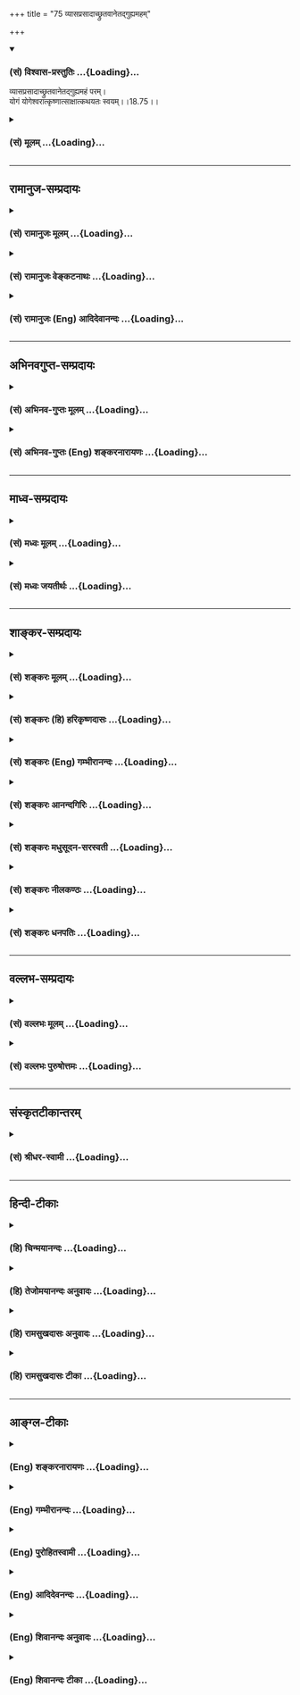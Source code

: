 +++
title = "75 व्यासप्रसादाच्छ्रुतवानेतद्गुह्यमहम्"

+++
<div class="js_include" newlevelforh1="3" title="(सं) विश्वास-प्रस्तुतिः" unfilled url="/purANam/mahAbhAratam/06-bhIShma-parva/02-bhagavad-gItA-parva/saMskRtam/vishvAsa-prastutiH/18_moxa-saMnyAsa-yogaH/75_vyAsaprasAdAchChr.md">
<details open><summary><h3>(सं) विश्वास-प्रस्तुतिः ...{Loading}...</h3></summary>

व्यासप्रसादाच्छ्रुतवानेतद्गुह्यमहं परम्।  
योगं योगेश्वरात्कृष्णात्साक्षात्कथयतः स्वयम्।।18.75।।
</details>
</div>
<div class="js_include collapsed" newlevelforh1="3" title="(सं) मूलम्" unfilled url="/purANam/mahAbhAratam/06-bhIShma-parva/02-bhagavad-gItA-parva/saMskRtam/mUlam/18_moxa-saMnyAsa-yogaH/75_vyAsaprasAdAchChr.md">
<details><summary><h3>(सं) मूलम् ...{Loading}...</h3></summary>

व्यासप्रसादाच्छ्रुतवानेतद्गुह्यमहं परम्।  
योगं योगेश्वरात्कृष्णात्साक्षात्कथयतः स्वयम्।।18.75।।
</details>
</div>


_________________
## रामानुज-सम्प्रदायः
<div class="js_include collapsed" newlevelforh1="3" title="(सं) रामानुजः मूलम्" unfilled url="/purANam/mahAbhAratam/06-bhIShma-parva/02-bhagavad-gItA-parva/saMskRtam/rAmAnujaH/mUlam/18_moxa-saMnyAsa-yogaH/75_vyAsaprasAdAchChr.md">
<details><summary><h3>(सं) रामानुजः मूलम् ...{Loading}...</h3></summary>

।।18.75।।**व्यासप्रसादाद्** व्यासानुग्रहेण दिव्यचक्षुःश्रोत्रलाभाद्
**एतत् परं** योगाख्यं **गुह्यं योगेश्वराद्**
ज्ञानबलैश्वर्यवीर्यशक्तितेजसां निधेः भगवतः **कृष्णात्** स्वयम् एव
**कथयतः साक्षात् श्रुतवान् अहम्।**

</details>
</div>
<div class="js_include collapsed" newlevelforh1="3" title="(सं) रामानुजः वेङ्कटनाथः" unfilled url="/purANam/mahAbhAratam/06-bhIShma-parva/02-bhagavad-gItA-parva/saMskRtam/rAmAnujaH/venkaTanAthaH/18_moxa-saMnyAsa-yogaH/75_vyAsaprasAdAchChr.md">
<details><summary><h3>(सं) रामानुजः वेङ्कटनाथः ...{Loading}...</h3></summary>

  
  
।।18.75।। मन्दस्य
मोहनकालुष्यनिवृत्तिलक्षणप्रसादस्यात्राभावात्व्यासानुग्रहेणेत्युक्तम्।
देवैरप्यदृश्यस्य श्रीविश्वरूपस्य दर्शनार्थं दूरस्थवाक्यश्रवणार्थं च
अनुग्रहावान्तरव्यापारमाह -- दिव्यचक्षुश्श्रोत्रलाभादिति।
अतीन्द्रियादिग्रहणसामर्थ्यादिमात्रेणात्र दिव्यत्वम्। एतदिति
नपुंसकनिष्पत्तये योगशब्दं विशेषणीकरोति -- योगाख्यमिति। परं ब्रह्म
इत्यकर्मणि योग्यताभिप्रायम्। तथाभूतमपि हि मया श्रुतमिति
व्यासमाहात्म्यव्यञ्जनम्। योगेश्वरात् इत्यत्र योगशब्दः कल्याणगुणयोगपरःएतां
विभूतिं योगं च \[10।7\] इति प्रागुक्तवदित्याह -- ज्ञानेति। स्वयमेव
कथयतः; न तु परैर्वाचयत इत्यर्थः। तेन वक्तृवैलक्षण्योक्तिः।
यथापञ्चरात्रस्य कृत्स्नस्य वक्ता नारायणः स्वयम् \[म.भा.12।348।68\]
इति। साक्षाच्छ्रुतवानहमिति -- न तु विवस्वदर्जुनादितच्छिष्यद्वारेत्यर्थः।
यद्वा दूरस्थोऽपि प्रत्यक्षं श्रुतवानिति।  
  

</details>
</div>
<div class="js_include collapsed" newlevelforh1="3" title="(सं) रामानुजः (Eng) आदिदेवानन्दः" unfilled url="/purANam/mahAbhAratam/06-bhIShma-parva/02-bhagavad-gItA-parva/saMskRtam/rAmAnujaH/english/AdidevAnandaH/18_moxa-saMnyAsa-yogaH/75_vyAsaprasAdAchChr.md">
<details><summary><h3>(सं) रामानुजः (Eng) आदिदेवानन्दः ...{Loading}...</h3></summary>

18.75 By the grace of Vyasa i.e., by the benefit of the divine sense of
perception, granted by him, I have heard this supreme mystery called
Yoga from Sri Krsna himself - Sri Krsna who is the treasure-house of
knowledge, strength, sovereignty, valour, power and brilliance.

</details>
</div>


_________________
## अभिनवगुप्त-सम्प्रदायः
<div class="js_include collapsed" newlevelforh1="3" title="(सं) अभिनव-गुप्तः मूलम्" unfilled url="/purANam/mahAbhAratam/06-bhIShma-parva/02-bhagavad-gItA-parva/saMskRtam/abhinava-guptaH/mUlam/18_moxa-saMnyAsa-yogaH/75_vyAsaprasAdAchChr.md">
<details><summary><h3>(सं) अभिनव-गुप्तः मूलम् ...{Loading}...</h3></summary>

।।18.74 -- 18.78।। इत्यहमित्यादि मतिर्ममेत्यन्तम्। संजयवचनेन
संवादमुपसंहरन एतदर्थस्य गाढप्रबन्धक्रमेण
निरन्तरचिन्तासन्तानोपकृतनैरन्तर्यादेव चान्ते
सुपरिस्फुटनिर्विकल्पानुभवरूपतामापाद्यमानं स्मरणमात्रमेव
परब्रह्मप्रदायकम् इत्युच्यते। एवं भगवदर्जुनसंवादमात्रस्मरणादेव
तत्त्वावाप्त्या +++(S; तत्त्वव्याप्त्या )+++ श्रीविजयविभूतय इति।  
  
।। शिवम्।। अत्र संग्रहश्लोकः -- भङ्क्त्वाऽज्ञानविमोहमन्थरमयीं
सत्त्वादिभिन्नां धियं  
  
प्राप्य स्वात्मविबोधसुन्दरतया +++(K स्वात्मविभूत -- )+++ विष्णुं
विकल्पातिगम्।  
  
यत्किञ्चित् स्वरसोद्यदिन्द्रियनिजव्यापारमात्रस्थिते ( तो )  
  
हेलातः कुरुते तदस्य सकलं संपद्यते शंकरम्।।।। इति
श्रीमहामाहेश्वराचार्यवर्यराजानकाभिनवगुप्तपाद  
  
विरचिते श्रीमद्भगवद्गीतार्थसंग्रहे अष्टादशोऽध्यायः।। \[ आचार्यप्रशस्तिः
\] श्रीमान् +++(S श्रीमत्कात्यायनो -- )+++ कात्यायनोऽभूद्वररुचिसदृशः
प्रस्फुरद्बोधतृप्त  
  
स्तद्वंशालंकृतो यः स्थिरमतिरभवत् सौशुकाख्योऽतिविद्वान्।  
  
विप्रः श्रीभूतिराजस्तदनु समभवत् तस्य सूनुर्महात्मा  
  
येनामी सर्वलोकास्तमसि निपतिताः प्रोद्धृतता भानुनेव।।1।। तच्चरणकमलमधुपो  
  
भगवद्गीतार्थसङ्ग्रहं व्यदधात्।  
  
अभिनवगुप्तः सद्द्विज  
  
लोटककृतचोदनावशतः +++(S लोठककृत -- ;N लोककृत)+++।।2।। अत इयमयथार्थं वा  
  
यथार्थमपि सर्वथा नैव।  
  
विदुषामसूयनीयं  
  
कृत्यमिदं बान्धवार्थं हि।।3।। अभिनवरूपा शक्ति  
  
स्तद्गुप्तो यो महेश्वरो देवः।  
  
तदुभयथामलरूपम् +++(; K; S तदुभययामल -- )+++  
  
अभिनवगुप्तं शिवं वन्दे।।4।। परिपूर्णोऽयं +++(This verse is given
differently in different Mss. S परिपूर्णोऽयं गीतार्थसंग्रहः।  
  
कृतिस्त्रिनयनचरणचिन्तनलब्ध  
  
प्रसिद्धेश्श्रीमदभिनवगुप्तस्य। ; N; K अत इत्ययमर्थसंग्रहः। \[ N
substitutes this sentence with  
  
परिपूर्णोऽयं श्रीमद्भगवद्गीतार्थसंग्रहः। \]  
  
कृतिश्चेयं परमेश्वरचरण \[ K adds सरोरुह \] चिन्तन  
  
लब्धचिदात्मसाक्षात्काराचार्याभिनवगुप्तपादानाम्। )+++ श्रीमद्  
  
भगवद्गीतार्थसंग्रहः \[ सु \] कृतिः।  
  
त्रिणयनचरण \[ वि \] चिन्तन  
  
लब्धप्रसिद्धेरभिनवगुप्तस्य।।5।।  
  
।। इति शिवम्।।

</details>
</div>
<div class="js_include collapsed" newlevelforh1="3" title="(सं) अभिनव-गुप्तः (Eng) शङ्करनारायणः" unfilled url="/purANam/mahAbhAratam/06-bhIShma-parva/02-bhagavad-gItA-parva/saMskRtam/abhinava-guptaH/english/shankaranArAyaNaH/18_moxa-saMnyAsa-yogaH/75_vyAsaprasAdAchChr.md">
<details><summary><h3>(सं) अभिनव-गुप्तः (Eng) शङ्करनारायणः ...{Loading}...</h3></summary>

18.75 See Comment under 18.78

</details>
</div>


_________________
## माध्व-सम्प्रदायः
<div class="js_include collapsed" newlevelforh1="3" title="(सं) मध्वः मूलम्" unfilled url="/purANam/mahAbhAratam/06-bhIShma-parva/02-bhagavad-gItA-parva/saMskRtam/madhvaH/mUlam/18_moxa-saMnyAsa-yogaH/75_vyAsaprasAdAchChr.md">
<details><summary><h3>(सं) मध्वः मूलम् ...{Loading}...</h3></summary>

।।18.75।। Sri Madhvacharya did not comment on this sloka.,

</details>
</div>
<div class="js_include collapsed" newlevelforh1="3" title="(सं) मध्वः जयतीर्थः" unfilled url="/purANam/mahAbhAratam/06-bhIShma-parva/02-bhagavad-gItA-parva/saMskRtam/madhvaH/jayatIrthaH/18_moxa-saMnyAsa-yogaH/75_vyAsaprasAdAchChr.md">
<details><summary><h3>(सं) मध्वः जयतीर्थः ...{Loading}...</h3></summary>

।।18.75।। Sri Jayatirtha did not comment on this sloka.  
  

</details>
</div>


_________________
## शाङ्कर-सम्प्रदायः
<div class="js_include collapsed" newlevelforh1="3" title="(सं) शङ्करः मूलम्" unfilled url="/purANam/mahAbhAratam/06-bhIShma-parva/02-bhagavad-gItA-parva/saMskRtam/shankaraH/mUlam/18_moxa-saMnyAsa-yogaH/75_vyAsaprasAdAchChr.md">
<details><summary><h3>(सं) शङ्करः मूलम् ...{Loading}...</h3></summary>

।।18.75।। --,**व्यासप्रसादात्** ततः दिव्यचक्षुर्लाभात् **श्रुतवान्** इमं
संवादं **गुह्यतमं परं योगम्;** योगार्थत्वात् ग्रन्थोऽपि योगः; संवादम्
इमं योगमेव वा **योगेश्वरात् कृष्णात् साक्षात् कथयतः स्वयम्;** न
परम्परया।।

</details>
</div>
<div class="js_include collapsed" newlevelforh1="3" title="(सं) शङ्करः (हि) हरिकृष्णदासः" unfilled url="/purANam/mahAbhAratam/06-bhIShma-parva/02-bhagavad-gItA-parva/saMskRtam/shankaraH/hindI/harikRShNadAsaH/18_moxa-saMnyAsa-yogaH/75_vyAsaprasAdAchChr.md">
<details><summary><h3>(सं) शङ्करः (हि) हरिकृष्णदासः ...{Loading}...</h3></summary>

।।18.75।। और इसे --, मैंने ( भगवान् ) व्यासजीकी कृपासे उनसे दिव्यचक्षु
पाकर इस परम गुह्य संवादको और परम योगको,( सुना ) अथवा ( यों समझो कि )
योगविषयक होनेसे यह संवाद ही योग है; अतः इस संवादरूप योगको मैंने योगेश्वर
भगवान् श्रीकृष्णसे; साक्षात् स्वयं कहते हुए सुना है; परम्परासे नहीं।

</details>
</div>
<div class="js_include collapsed" newlevelforh1="3" title="(सं) शङ्करः (Eng) गम्भीरानन्दः" unfilled url="/purANam/mahAbhAratam/06-bhIShma-parva/02-bhagavad-gItA-parva/saMskRtam/shankaraH/english/gambhIrAnandaH/18_moxa-saMnyAsa-yogaH/75_vyAsaprasAdAchChr.md">
<details><summary><h3>(सं) शङ्करः (Eng) गम्भीरानन्दः ...{Loading}...</h3></summary>

18.75 And vyasa-prasadat, through the favour of Vyasa, by having
received divine vision from him; aham, I; srutvan, heard; etat \[The
Commentator uses etam in the masculine gender, in place of etat in the
text, because it refers to the masculine word samvada.\] (should rather
be etam), this; guhyam, secret dialogue, such as it is; concerning the
param, supreme; Yogam, Yoga-or, this dialogue itself is the Yoga because
it is meant for it-; krsnat, from Krsna; yogeswarat, from the Lord of
yogas; kathayatah, while He was speaking; svayam, Himself; saksat,
actually; not indirectly through others.

</details>
</div>
<div class="js_include collapsed" newlevelforh1="3" title="(सं) शङ्करः आनन्दगिरिः" unfilled url="/purANam/mahAbhAratam/06-bhIShma-parva/02-bhagavad-gItA-parva/saMskRtam/shankaraH/AnandagiriH/18_moxa-saMnyAsa-yogaH/75_vyAsaprasAdAchChr.md">
<details><summary><h3>(सं) शङ्करः आनन्दगिरिः ...{Loading}...</h3></summary>

।।18.75।। प्रकृष्टं संवादं कथमश्रौषीरिति चेत्तत्राह -- **तं चेति।**
एतत्पदं संवादपरत्वात्पुंल्लिङ्गत्वेन नेतव्यमित्याह -- **एतमिति।**
परमपुरुषार्थौपयिकत्वात्परत्वं परं गुह्यमतिशयेन गुह्यं रहस्यमिति वा। योगो
ज्ञानं कर्म च तदर्थत्वादयं संवादो योग उक्तः; अथवा चित्तवृत्तिनिरोधस्य
योगस्याङ्गत्वादयं संवादो योग इत्याह -- **संवादमिति।** योगानामीश्वरो
योगेश्वरस्तदनुग्रहहेतुत्वाद्योगतत्फलयोस्ततः साक्षादव्यवधानेन श्रुतवान्न
परंपरयेत्याह -- **योगेश्वरादिति।** स्वयं स्वेन
परमेश्वरेणातिरस्कृतज्ञानैश्वर्यरूपेण कथयतो व्याचक्षाणादित्यर्थः।

</details>
</div>
<div class="js_include collapsed" newlevelforh1="3" title="(सं) शङ्करः मधुसूदन-सरस्वती" unfilled url="/purANam/mahAbhAratam/06-bhIShma-parva/02-bhagavad-gItA-parva/saMskRtam/shankaraH/madhusUdana-sarasvatI/18_moxa-saMnyAsa-yogaH/75_vyAsaprasAdAchChr.md">
<details><summary><h3>(सं) शङ्करः मधुसूदन-सरस्वती ...{Loading}...</h3></summary>

।।18.75।। व्यवहितस्यापि भगवदर्जुनसंवादस्य श्रवणयोग्यतामात्मन आह --
व्यासप्रसादादिति। व्यासदत्तदिव्यचक्षुःश्रोत्रादिलाभरूपात्
व्यासप्रसादादिमं परं गुह्यं योगं योगाव्यभिचारिहेतुं संवादं
योगेश्वरात्कृष्णात्स्वयं स्वेन पारमेश्वरेण रूपेण कथयतः साक्षादेवाहं
श्रुतवानस्मि न परंपरयेति स्वभाग्यमभिनन्दति। अत्रेममिति पुंलिङ्गपाठो
भाष्यकारैर्व्याख्यात एतदिति नपुंसकलिङ्गपाठस्यैव,योगसामानाधिकरण्येन
व्याख्यानमिदमिति तद्व्याख्यातारः।

</details>
</div>
<div class="js_include collapsed" newlevelforh1="3" title="(सं) शङ्करः नीलकण्ठः" unfilled url="/purANam/mahAbhAratam/06-bhIShma-parva/02-bhagavad-gItA-parva/saMskRtam/shankaraH/nIlakaNThaH/18_moxa-saMnyAsa-yogaH/75_vyAsaprasAdAchChr.md">
<details><summary><h3>(सं) शङ्करः नीलकण्ठः ...{Loading}...</h3></summary>

।।18.75।। कथमयं त्वया दूरस्थयोरपि वासुदेवार्जुनयोः संवादः श्रुत इत्यत आह
-- **व्यासप्रसादादिति।** भगवता व्यासेन दिव्यं चक्षुः श्रोत्रादिकं मह्यं
दत्तं येनाहं व्यवहितं विप्रकृष्टं वा सर्वं करतलामलकवद्विजानामि। अतो
व्यासप्रसादादेतच्छास्त्रं परं गुह्यं गोप्यं अहं श्रुतवान्। योगं चपश्य मे
योगमैश्वरम् इति प्रतिज्ञापूर्वकं प्रदर्शितं वैश्वरूप्यं तमपि दृष्टवानिति
शेषः। स्वयं कथयत इत्युक्तेअस्य महतो भूतस्य निःश्वसितमेतद्यदृग्वेदः इति
श्रुतेः स्वनिःश्वसितं वेदं शिष्याचार्यपरंपरया कथयत इत्यायाति तदर्थं
साक्षात्कथयत इति। सृष्ट्यादौ ब्रह्माणं प्रतीव इदानीमर्जुनं प्रति
साक्षात्कथयतः श्रुतवानहमित्यर्थः। तेन भगवदनुग्रहपात्रतया ब्रह्मणा समत्वं
स्वस्य द्योत्यते। अत्र एतद्योगमित्यभेदेनान्वये तु गुह्यपदापेक्षया
एतद्योगमिति पुंनपुंसकलिङ्गयोरपि सामानाधिकरण्यं शक्यं च यत्किंचिदश्नतापि
क्षुदुपहन्तुमित्यादाविव पूर्वप्रवृत्तलिङ्गसंस्कारप्राबल्यादुत्तरत्र
भिन्नलिङ्गविशेष्यलाभेऽपि पूर्वसंस्कारो न निवर्तत इति सामानाधिकरण्यं
विलिङ्गयोरपि वक्तुं शक्यमिति ज्ञेयम्।

</details>
</div>
<div class="js_include collapsed" newlevelforh1="3" title="(सं) शङ्करः धनपतिः" unfilled url="/purANam/mahAbhAratam/06-bhIShma-parva/02-bhagavad-gItA-parva/saMskRtam/shankaraH/dhanapatiH/18_moxa-saMnyAsa-yogaH/75_vyAsaprasAdAchChr.md">
<details><summary><h3>(सं) शङ्करः धनपतिः ...{Loading}...</h3></summary>

।।18.75।। व्यवहितस्त्वं कथं श्रुतवानित्यपेक्षायामाह --
व्यासप्रसादाल्लब्धदिव्येन्द्रियोऽहं इमं संवादं गुह्यमतिरहस्यं परं
योगार्थत्वादयं संवादोऽपि योगस्तं चित्तवृत्तिनिरोधस्य योगस्याङ्गत्वाद्वा
एष योगस्तं श्रुत्तवान् योगेश्वरात् कृष्णात्साक्षात्स्वयं कथयतः नतु
परंपरातः। योगानामीश्वरादित्युक्त्या व्यवहितेन मया येन योगसामर्थ्येन
श्रुतं तत् तस्यैव योगेश्वरस्य सामर्थ्यं नतु ममेति सूचयति। कृष्णादित्यनेन
कृष्णप्रसाद एव कृष्णद्वैपायनप्रसादो नत्वन्य इति ध्वनयति।

</details>
</div>


_________________
## वल्लभ-सम्प्रदायः
<div class="js_include collapsed" newlevelforh1="3" title="(सं) वल्लभः मूलम्" unfilled url="/purANam/mahAbhAratam/06-bhIShma-parva/02-bhagavad-gItA-parva/saMskRtam/vallabhaH/mUlam/18_moxa-saMnyAsa-yogaH/75_vyAsaprasAdAchChr.md">
<details><summary><h3>(सं) वल्लभः मूलम् ...{Loading}...</h3></summary>

।।18.75।। ननु कथमेवं त्वया श्रुतोऽयं संवाद इति चेत्तत्राऽऽह --
व्यासप्रसादादिति। दिव्यचक्षुः श्रोत्रादि मह्यं दत्तं; वासुदेवेनार्जुनाय
इव। तदेतत्परमं गुह्यं योगं साक्षात्स्वयं कथयतो योगेश्वरात्कृष्णाद्धेतोः
परं अनेन कृष्णसम्बन्धात्परत्वमुक्तं तेन साक्षाद्भगवद्वाक्यत्वमेव
सिद्ध्यतिया स्वयं पद्मनाभस्य मुखपद्माद्विनिस्सृता; इति
गीतामाहात्म्यवाक्यात्वेदाः श्रीकृष्णवाक्यानि इति श्रीमदाचार्योक्तेश्च।
तेनैतदर्जुनस्य प्रबोधकं जातमित्यर्थः। न चेश्वरानुगीतोपदेश एवार्जुनस्य
प्रबोधक इति वाच्यं; एतच्छेषभूतत्वादिति गृहाण।

</details>
</div>
<div class="js_include collapsed" newlevelforh1="3" title="(सं) वल्लभः पुरुषोत्तमः" unfilled url="/purANam/mahAbhAratam/06-bhIShma-parva/02-bhagavad-gItA-parva/saMskRtam/vallabhaH/puruShottamaH/18_moxa-saMnyAsa-yogaH/75_vyAsaprasAdAchChr.md">
<details><summary><h3>(सं) वल्लभः पुरुषोत्तमः ...{Loading}...</h3></summary>

  
  
।।18.75।। ननु द्वेषभावसम्बन्धे सति कथं श्रुतं इत्यत आह --
व्यासप्रसादादिति। व्यासस्य भगवज्ज्ञानावतारस्य प्रसादात्
चक्षुश्श्रोत्रादिकं व्यासेनालौकिकं दिव्यं दत्तं; तेन श्रुतवानस्मि। किं
तदिति श्रुतं इत्यत आह। एतत् परिदृश्यमानं गुह्यं गोप्यं परं सर्वोत्कृष्टं
योगं योगेश्वरात् कृष्णात् साक्षात् स्वयं कथयतःश्रुतवानस्मि।  
  

</details>
</div>


_________________
## संस्कृतटीकान्तरम्
<div class="js_include collapsed" newlevelforh1="3" title="(सं) श्रीधर-स्वामी" unfilled url="/purANam/mahAbhAratam/06-bhIShma-parva/02-bhagavad-gItA-parva/saMskRtam/shrIdhara-svAmI/18_moxa-saMnyAsa-yogaH/75_vyAsaprasAdAchChr.md">
<details><summary><h3>(सं) श्रीधर-स्वामी ...{Loading}...</h3></summary>

।।18.75।। आत्मनस्तच्छ्रवणे संभावनामाह **-- व्यासप्रसादादिति।** भगवता
व्यासेन दिव्यं चक्षुःश्रोत्रादि मह्यं दत्तम्; अतो व्यासस्य प्रसादादेतदहं
श्रुतवानस्मि। किं तदित्यपेक्षायामाह परं योगम्। परत्वमाविष्करोति।
योगेश्वराच्छ्रीकृष्णात्स्वयमेव साक्षात्कथयतः श्रुतवानिति।

</details>
</div>


_________________
## हिन्दी-टीकाः
<div class="js_include collapsed" newlevelforh1="3" title="(हि) चिन्मयानन्दः" unfilled url="/purANam/mahAbhAratam/06-bhIShma-parva/02-bhagavad-gItA-parva/hindI/chinmayAnandaH/18_moxa-saMnyAsa-yogaH/75_vyAsaprasAdAchChr.md">
<details><summary><h3>(हि) चिन्मयानन्दः ...{Loading}...</h3></summary>

।।18.75।। महाभारत युद्ध के प्रारम्भ होने के पूर्व; महर्षि व्यास जी ने
धृतराष्ट्र को दिव्य दृष्टि का वरदान देने की अपनी इच्छा प्रकट की थी।
परन्तु धृतराष्ट्र में उस वरदान को स्वीकार करने का साहस नहीं था। अत
धृतराष्ट्र के अनुरोधानुसार युद्ध का सम्पूर्ण वृतान्त जानने के लिए संजय
को दिव्य दृष्टि प्रदान की गयी। इस प्रकार; संजय सम्पूर्ण युद्धभूमि को देख
सकने तथा वहाँ के संवादों को सुनने में भी समर्थ हुआ था। वैभवशाली राज
प्रासाद में बैठकर वही अन्ध धृतराष्ट्र को युद्ध का वृतान्त सुनाता था।
श्रीकृष्णार्जुन के संवाद के द्वारा परम् गुह्य ज्ञान के श्रवण का सुअवसर
पाकर संजय कृतार्थ हो गया था। स्वाभाविक है कि वह सिद्ध कवि महर्षि व्यास
जी के प्रति अपनी कृतज्ञता प्रकट करता है और वह मन ही मन महाभारत के
रचयिता; अतुलनीय सिद्ध कवि वेदव्यासजी को प्रणाम करता है। साक्षात् योगेश्वर
श्रीकृष्ण से सुना ऐसी बात नहीं है कि संजय ने इसके पूर्व कभी औपनिषदिक
ज्ञान को सुना ही नहीं था; जिससे वह इस अवसर पर विस्मयविमुग्ध हो जाय। उसके
आनन्द का कारण यह था कि उसे इस ज्ञान का श्रवण करने का ऐसा अवसर मिला; जब
साक्षात् योगेश्वर भगवान् श्रीकृष्ण स्वयं ही इस ज्ञान का उपदेश अपने
मुखारविन्द से दे रहे थे। यहाँ; पुन; संजय का प्रयत्न धृतराष्ट्र को यह
सूचित करना है कि गीताचार्य श्रीकृष्ण कोई देवकीपुत्र गोपबाल ही नहीं थे;
वरन् वे सर्वशक्तिमान् परमात्मा ही थे। स्वयं उन्होंने ने ही अर्जुन को
मोहनिद्रा से जगाया था और वे अपने भक्त के रथ के सारथी के रूप में कार्य भी
कर रहे थे। वह अन्ध राजा को स्मरण कराता है कि यद्यपि धृतराष्ट्र पुत्रों
की सेना पाण्डवों की सेना से अधिक विशाल और शास्त्रास्त्रों से सुसज्जित
थी; तथापि उसका विनाश अवश्यंभावी था; क्योंकि उन्हें अपने शत्रुपक्ष में
स्वयं अनन्त परमात्मा का ही सामना करना था। संजय आगे कहता है

</details>
</div>
<div class="js_include collapsed" newlevelforh1="3" title="(हि) तेजोमयानन्दः अनुवादः" unfilled url="/purANam/mahAbhAratam/06-bhIShma-parva/02-bhagavad-gItA-parva/hindI/tejomayAnandaH/anuvAdaH/18_moxa-saMnyAsa-yogaH/75_vyAsaprasAdAchChr.md">
<details><summary><h3>(हि) तेजोमयानन्दः अनुवादः ...{Loading}...</h3></summary>

।।18.75।। व्यास जी की कृपा से मैंने इस परम् गुह्य योग को साक्षात् कहते
हुए स्वयं योगोश्वर श्रीकृष्ण भगवान् से सुना।।  
  

</details>
</div>
<div class="js_include collapsed" newlevelforh1="3" title="(हि) रामसुखदासः अनुवादः" unfilled url="/purANam/mahAbhAratam/06-bhIShma-parva/02-bhagavad-gItA-parva/hindI/rAmasukhadAsaH/anuvAdaH/18_moxa-saMnyAsa-yogaH/75_vyAsaprasAdAchChr.md">
<details><summary><h3>(हि) रामसुखदासः अनुवादः ...{Loading}...</h3></summary>

।।18.75।। व्यासजीकी कृपासे मैंने स्वयं इस परम गोपनीय योग (गीता-ग्रन्थ) को
कहते हुए साक्षात् योगेश्वर भगवान् श्रीकृष्णसे सुना है।

</details>
</div>
<div class="js_include collapsed" newlevelforh1="3" title="(हि) रामसुखदासः टीका" unfilled url="/purANam/mahAbhAratam/06-bhIShma-parva/02-bhagavad-gItA-parva/hindI/rAmasukhadAsaH/TIkA/18_moxa-saMnyAsa-yogaH/75_vyAsaprasAdAchChr.md">
<details><summary><h3>(हि) रामसुखदासः टीका ...{Loading}...</h3></summary>

।।18.75।।***व्याख्या --***  **व्यासप्रसादात् श्रुतवान् --** सञ्जयने जब
भगवान् श्रीकृष्ण और महात्मा अर्जुनका पूरा संवाद सुना; तब वे बड़े प्रसन्न
हुए। अब उसी प्रसन्नतामें वे कह रहे हैं कि ऐसा परम गोपनीय योग मैंने
भगवान् व्यासजीकी कृपासे सुना व्यासजीकी कृपासे सुननेका तात्पर्य यह है कि
भगवान्ने **यत्तेऽहं प्रीयमाणाय वक्ष्यामि हितकाम्यया** (10। 1);
**इष्टोऽसि मे दृढमिति ततो वक्ष्यामि ते हितम्** (18। 64); **मामेवैष्यसि
सत्यं** ते प्रतिजाने प्रियोऽसि मे **(18। 65);** अहं त्वा सर्वपापेभ्यो
मोक्षयिष्यामि मा शुचः **(18। 66)** आदिआदि प्यारे वचनोंसे अपना हृदय खोलकर
अर्जुनसे जो बातें कही हैं; उन बातोंको सुननेमें केवल व्यासदेवजीकी कृपा ही
है अर्थात् सब बातें मैंने व्यासजीकी कृपासे ही सुनी हैं।**एतद् गुह्यं परं
योगम् --** समस्त योगोंके महान् ईश्वरके द्वारा कहा जानेसे यह
गीताशास्त्रयोग अर्थात् योगशास्त्र है। यह गीताशास्त्र अत्यन्त श्रेष्ठ और
गोपनीय है। इसके समान श्रेष्ठ और गोपनीय दूसरा कोई संवाद देखनेसुननेमें
नहीं आता। जीवका भगवान्के साथ जो नित्यसम्बन्ध है; उसका नामयोग है। उस
नित्ययोगकी पहचान करानेके लिये कर्मयोग; ज्ञानयोग आदि योग कहे गये हैं। उन
योगोंके समुदायका वर्णन गीतामें होनेसे गीता भीयोग,अर्थात् योगशास्त्र
है।**योगेश्वरात्कृष्णात्साक्षात्कथयतः स्वयम् --** सञ्जयके आनन्दकी कोई
सीमा नहीं रही है। इसलिये वे हर्षोल्लासमें भरकर कह रहे हैं कि इस योगमें
मैंने समस्त योगोंके महान् ईश्वर साक्षात् भगवान् श्रीकृष्णके मुखसे सुना
है। सञ्जयको **योगेश्वरात्; कृष्णात्; साक्षात्; कथयतः; स्वयम् --** ये
पाँच शब्द कहनेकी क्या आवश्यकता थी सञ्जय इन शब्दोंका प्रयोग करके यह कहना
चाहते हैं कि मैंने यह संवाद परम्परामें नहीं सुना है और किसीने मुझे
सुनाया हैऐसी बात भी नहीं इसको तो मैंने खुद भगवान्के कहतेकहते सुना है  
  

</details>
</div>


_________________
## आङ्ग्ल-टीकाः
<div class="js_include collapsed" newlevelforh1="3" title="(Eng) शङ्करनारायणः" unfilled url="/purANam/mahAbhAratam/06-bhIShma-parva/02-bhagavad-gItA-parva/english/shankaranArAyaNaH/18_moxa-saMnyAsa-yogaH/75_vyAsaprasAdAchChr.md">
<details><summary><h3>(Eng) शङ्करनारायणः ...{Loading}...</h3></summary>

18.75. Through the grace of Vyasa, I have heard this highly secret
supreme Yoga from Krsna, the Lord of the Yogins, while He was Himself
imparting it personally.

</details>
</div>
<div class="js_include collapsed" newlevelforh1="3" title="(Eng) गम्भीरानन्दः" unfilled url="/purANam/mahAbhAratam/06-bhIShma-parva/02-bhagavad-gItA-parva/english/gambhIrAnandaH/18_moxa-saMnyAsa-yogaH/75_vyAsaprasAdAchChr.md">
<details><summary><h3>(Eng) गम्भीरानन्दः ...{Loading}...</h3></summary>

18.75 Through the favour of Vyasa I heard this secret concerning the
supreme Yoga from Krsna, the Lord of yogas, while He Himself was
actually speaking!

</details>
</div>
<div class="js_include collapsed" newlevelforh1="3" title="(Eng) पुरोहितस्वामी" unfilled url="/purANam/mahAbhAratam/06-bhIShma-parva/02-bhagavad-gItA-parva/english/purohitasvAmI/18_moxa-saMnyAsa-yogaH/75_vyAsaprasAdAchChr.md">
<details><summary><h3>(Eng) पुरोहितस्वामी ...{Loading}...</h3></summary>

18.75 Through the blessing of the sage Vyasa, I listened to this secret
and noble science from the lips of its Master, the Lord Shri Krishna.

</details>
</div>
<div class="js_include collapsed" newlevelforh1="3" title="(Eng) आदिदेवनन्दः" unfilled url="/purANam/mahAbhAratam/06-bhIShma-parva/02-bhagavad-gItA-parva/english/AdidevanandaH/18_moxa-saMnyAsa-yogaH/75_vyAsaprasAdAchChr.md">
<details><summary><h3>(Eng) आदिदेवनन्दः ...{Loading}...</h3></summary>

18.75 By the grace of Vyasa have I heard this supreme mystery of Yoga as
declared in person by Krsna, the Lord of Yoga.

</details>
</div>
<div class="js_include collapsed" newlevelforh1="3" title="(Eng) शिवानन्दः अनुवादः" unfilled url="/purANam/mahAbhAratam/06-bhIShma-parva/02-bhagavad-gItA-parva/english/shivAnandaH/anuvAdaH/18_moxa-saMnyAsa-yogaH/75_vyAsaprasAdAchChr.md">
<details><summary><h3>(Eng) शिवानन्दः अनुवादः ...{Loading}...</h3></summary>

18.75 Through the grace of Vyasa I have heard this supreme and most
secret Yoga direct from Krishna, the Lord of Yoga, Himself declaring it.

</details>
</div>
<div class="js_include collapsed" newlevelforh1="3" title="(Eng) शिवानन्दः टीका" unfilled url="/purANam/mahAbhAratam/06-bhIShma-parva/02-bhagavad-gItA-parva/english/shivAnandaH/TIkA/18_moxa-saMnyAsa-yogaH/75_vyAsaprasAdAchChr.md">
<details><summary><h3>(Eng) शिवानन्दः टीका ...{Loading}...</h3></summary>

18.75 व्यासप्रसादात् through the grace of Vyasa; श्रुतवान् have heard;
एतत् this; गुह्यम् secret; अहम् I; परम् supreme; योगम् Yoga; योगेश्वरात्
from the Lord of Yoga; कृष्णात् from Krishna; साक्षात् directly; कथयतः
declaring; स्वयम् Himself.Commentary Through the grace of Vyasa By
obtaining the divine eye from him.Yoga This dialogue between Krishna and
Arjuna; I have heard it direct from Him. This dialogue is called Yoga
because it treats of Yoga and it leads to the attainment of union with
the Lord.

</details>
</div>
